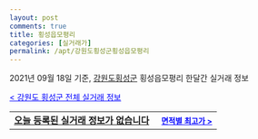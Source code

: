 ```yaml
---
layout: post
comments: true
title: 횡성읍모평리
categories: [실거래가]
permalink: /apt/강원도횡성군횡성읍모평리
---
```


2021년 09월 18일 기준, <a href="/apt/강원도횡성군">강원도횡성군</a> 횡성읍모평리 한달간 실거래 정보

<a style="color: blue;" href="/apt/강원도횡성군">< 강원도 횡성군 전체 실거래 정보</a>
<!---- start ---->
<table>
  <tr>
    <td colspan="4" style="font-weight: bold;"><a href="/apt/강원도횡성군횡성읍모평리{name_without_space}">오늘 등록된 실거래 정보가 없습니다</a> &nbsp;&nbsp;&nbsp; <a style="color: blue; font-size: smaller;" href="/apt/강원도횡성군횡성읍모평리{name_without_space}">면적별 최고가 ></a></td>
  </tr>
    
</table>
<!---- end ---->
    